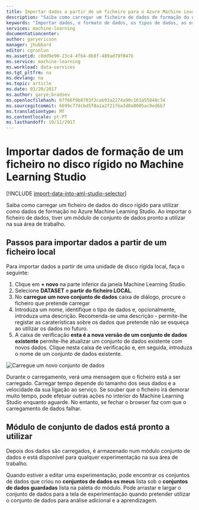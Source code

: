 ```yaml
---
title: Importar dados a partir de um ficheiro para o Azure Machine Learning Studio | Microsoft Docs
description: "Saiba como carregar um ficheiro de dados de formação do disco rígido para o Azure Machine Learning Studio. Esta ação cria um módulo de conjunto de dados na área de trabalho."
keywords: "Importar dados, o formato de dados, os tipos de dados, as origens de dados, dados de formação"
services: machine-learning
documentationcenter: 
author: garyericson
manager: jhubbard
editor: cgronlun
ms.assetid: c0dd9e90-23c4-4f64-8b8f-489ad79f047b
ms.service: machine-learning
ms.workload: data-services
ms.tgt_pltfrm: na
ms.devlang: na
ms.topic: article
ms.date: 03/20/2017
ms.author: garye;bradsev
ms.openlocfilehash: 67f66f9b8703f2cab93a2274a90c161a55848c34
ms.sourcegitcommit: 6699c77dcbd5f8a1a2f21fba3d0a0005ac9ed6b7
ms.translationtype: MT
ms.contentlocale: pt-PT
ms.lasthandoff: 10/11/2017
---
```

# <a name="import-training-data-from-a-file-on-your-hard-drive-into-machine-learning-studio"></a>Importar dados de formação de um ficheiro no disco rígido no Machine Learning Studio
[!INCLUDE [import-data-into-aml-studio-selector](../../../includes/machine-learning-import-data-into-aml-studio.md)]

Saiba como carregar um ficheiro de dados do disco rígido para utilizar como dados de formação no Azure Machine Learning Studio. Ao importar o ficheiro de dados, tiver um módulo de conjunto de dados pronto a utilizar na sua área de trabalho.

## <a name="steps-to-import-data-from-a-local-file"></a>Passos para importar dados a partir de um ficheiro local
Para importar dados a partir de uma unidade de disco rígida local, faça o seguinte:

1. Clique em **+ novo** na parte inferior da janela Machine Learning Studio.
2. Selecione **DATASET** e **partir do ficheiro LOCAL**.
3. No **carregue um novo conjunto de dados** caixa de diálogo, procure o ficheiro que pretende carregar
4. Introduza um nome, identifique o tipo de dados e, opcionalmente, introduza uma descrição. Recomenda-se uma descrição - permite-lhe registar as caraterísticas sobre os dados que pretende não se esqueça ao utilizar os dados no futuro.
5. A caixa de verificação **esta é a nova versão de um conjunto de dados existente** permite-lhe atualizar um conjunto de dados existente com novos dados. Clique nesta caixa de verificação e, em seguida, introduza o nome de um conjunto de dados existente.

![Carregue um novo conjunto de dados](./media/import-data-from-local-file/upload-dataset.png)

Durante o carregamento, verá uma mensagem que o ficheiro está a ser carregado. Carregar tempo depende do tamanho dos seus dados e a velocidade da sua ligação ao serviço. Se souber que o ficheiro irá demorar muito tempo, pode efetuar outras ações no interior do Machine Learning Studio enquanto aguarde. No entanto, se fechar o browser faz com que o carregamento de dados falhar.

## <a name="dataset-module-is-ready-for-use"></a>Módulo de conjunto de dados está pronto a utilizar
Depois dos dados são carregados, é armazenado num módulo conjunto de dados e está disponível para qualquer experimentação na sua área de trabalho.

Quando estiver a editar uma experimentação, pode encontrar os conjuntos de dados que criou no **conjuntos de dados os meus** lista sob o **conjuntos de dados guardadas** lista na paleta do módulo. Pode arrastar e largar o conjunto de dados para a tela de experimentação quando pretender utilizar o conjunto de dados para análise adicional e a aprendizagem.
